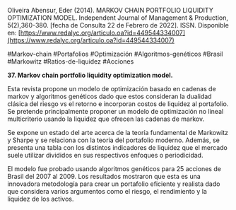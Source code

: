 Oliveira Abensur, Eder (2014). MARKOV CHAIN PORTFOLIO LIQUIDITY OPTIMIZATION MODEL. Independent Journal of Management & Production, 5(2),360-380. [fecha de Consulta 22 de Febrero de 2022]. ISSN. Disponible en: [https://www.redalyc.org/articulo.oa?id=449544334007](https://www.redalyc.org/articulo.oa?id=449544334007)           

#Markov-chain #Portafolios #Optimización #Algoritmos-genéticos #Brasil #Markowitz #Ratios-de-liquidez #Acciones 

**37. Markov chain portfolio liquidity optimization model.**

Esta revista propone un modelo de optimización basado en cadenas de markov y algoritmos genéticos dado que estos consideran la dualidad clásica del riesgo vs el retorno e incorporan costos de liquidez al portafolio. Se pretende principalmente proponer un modelo de optimización no lineal multicriterio usando la liquidez que ofrecen las cadenas de markov.

Se expone un estado del arte acerca de la teoría fundamental de Markowitz y Sharpe y se relaciona con la teoría del portafolio moderno. Además, se presenta una tabla con los distintos indicadores de liquidez que el mercado suele utilizar divididos en sus respectivos enfoques o periodicidad.

El modelo fue probado usando algoritmos genéticos para 25 acciones de Brasil del 2007 al 2009. Los resultados mostraron que esta es una innovadora metodología para crear un portafolio eficiente y realista dado que considera varios argumentos como el riesgo, el rendimiento y la liquidez de los activos.

